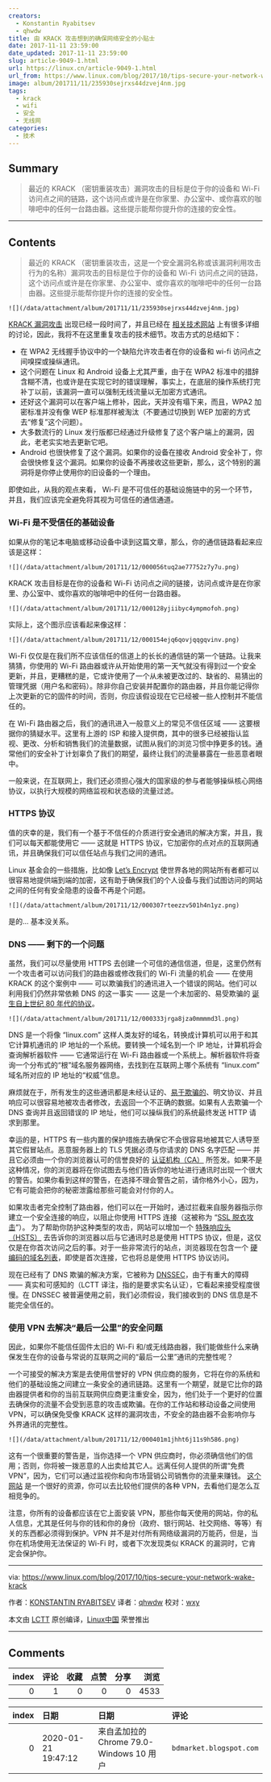 ```yaml
---
creators:
  - Konstantin Ryabitsev
  - qhwdw
title: 由 KRACK 攻击想到的确保网络安全的小贴士
date: 2017-11-11 23:59:00
date_updated: 2017-11-11 23:59:00
slug: article-9049-1.html
url: https://linux.cn/article-9049-1.html
url_from: https://www.linux.com/blog/2017/10/tips-secure-your-network-wake-krack
image: album/201711/11/235930sejrxs44dzvej4nm.jpg
tags:
  - krack
  - wifi
  - 安全
  - 无线网
categories:
  - 技术
---
```


## Summary

> 最近的 KRACK （密钥重装攻击）漏洞攻击的目标是位于你的设备和 Wi-Fi 访问点之间的链路，这个访问点或许是在你家里、办公室中、或你喜欢的咖啡吧中的任何一台路由器。这些提示能帮你提升你的连接的安全性。

***

<!-- more -->

## Contents

> 
> 最近的 KRACK （密钥重装攻击，这是一个安全漏洞名称或该漏洞利用攻击行为的名称）漏洞攻击的目标是位于你的设备和 Wi-Fi 访问点之间的链路，这个访问点或许是在你家里、办公室中、或你喜欢的咖啡吧中的任何一台路由器。这些提示能帮你提升你的连接的安全性。
> 
> 
> 

`![](/data/attachment/album/201711/11/235930sejrxs44dzvej4nm.jpg)`

[KRACK 漏洞攻击](https://www.krackattacks.com/) 出现已经一段时间了，并且已经在 [相关技术网站](https://blog.cryptographyengineering.com/2017/10/16/falling-through-the-kracks/) 上有很多详细的讨论，因此，我将不在这里重复攻击的技术细节。攻击方式的总结如下：

* 在 WPA2 无线握手协议中的一个缺陷允许攻击者在你的设备和 wi-fi 访问点之间嗅探或操纵通讯。
* 这个问题在 Linux 和 Android 设备上尤其严重，由于在 WPA2 标准中的措辞含糊不清，也或许是在实现它时的错误理解，事实上，在底层的操作系统打完补丁以前，该漏洞一直可以强制无线流量以无加密方式通讯。
* 还好这个漏洞可以在客户端上修补，因此，天并没有塌下来，而且，WPA2 加密标准并没有像 WEP 标准那样被淘汰（不要通过切换到 WEP 加密的方式去“修复”这个问题）。
* 大多数流行的 Linux 发行版都已经通过升级修复了这个客户端上的漏洞，因此，老老实实地去更新它吧。
* Android 也很快修复了这个漏洞。如果你的设备在接收 Android 安全补丁，你会很快修复这个漏洞。如果你的设备不再接收这些更新，那么，这个特别的漏洞将是你停止使用你的旧设备的一个理由。

即使如此，从我的观点来看， Wi-Fi 是不可信任的基础设施链中的另一个环节，并且，我们应该完全避免将其视为可信任的通信通道。

### Wi-Fi 是不受信任的基础设备

如果从你的笔记本电脑或移动设备中读到这篇文章，那么，你的通信链路看起来应该是这样：

`![](/data/attachment/album/201711/12/000056tuq2ae77752z7y7u.png)`

KRACK 攻击目标是在你的设备和 Wi-Fi 访问点之间的链接，访问点或许是在你家里、办公室中、或你喜欢的咖啡吧中的任何一台路由器。

`![](/data/attachment/album/201711/12/000128yjiibyc4ympmofoh.png)`

实际上，这个图示应该看起来像这样：

`![](/data/attachment/album/201711/12/000154ejq6qovjqqgqvinv.png)`

Wi-Fi 仅仅是在我们所不应该信任的信道上的长长的通信链的第一个链路。让我来猜猜，你使用的 Wi-Fi 路由器或许从开始使用的第一天气就没有得到过一个安全更新，并且，更糟糕的是，它或许使用了一个从未被更改过的、缺省的、易猜出的管理凭据（用户名和密码）。除非你自己安装并配置你的路由器，并且你能记得你上次更新的它的固件的时间，否则，你应该假设现在它已经被一些人控制并不能信任的。

在 Wi-Fi 路由器之后，我们的通讯进入一般意义上的常见不信任区域 —— 这要根据你的猜疑水平。这里有上游的 ISP 和接入提供商，其中的很多已经被指认监视、更改、分析和销售我们的流量数据，试图从我们的浏览习惯中挣更多的钱。通常他们的安全补丁计划辜负了我们的期望，最终让我们的流量暴露在一些恶意者眼中。

一般来说，在互联网上，我们还必须担心强大的国家级的参与者能够操纵核心网络协议，以执行大规模的网络监视和状态级的流量过滤。

### HTTPS 协议

值的庆幸的是，我们有一个基于不信任的介质进行安全通讯的解决方案，并且，我们可以每天都能使用它 —— 这就是 HTTPS 协议，它加密你的点对点的互联网通讯，并且确保我们可以信任站点与我们之间的通讯。

Linux 基金会的一些措施，比如像 [Let’s Encrypt](https://letsencrypt.org/) 使世界各地的网站所有者都可以很容易地提供端到端的加密，这有助于确保我们的个人设备与我们试图访问的网站之间的任何有安全隐患的设备不再是个问题。

`![](/data/attachment/album/201711/12/000307rteezzv501h4n1yz.png)`

是的... 基本没关系。

### DNS —— 剩下的一个问题

虽然，我们可以尽量使用 HTTPS 去创建一个可信的通信信道，但是，这里仍然有一个攻击者可以访问我们的路由器或修改我们的 Wi-Fi 流量的机会 —— 在使用 KRACK 的这个案例中 —— 可以欺骗我们的通讯进入一个错误的网站。他们可以利用我们仍然非常依赖 DNS 的这一事实 —— 这是一个未加密的、易受欺骗的 [诞生自上世纪 80 年代的协议](https://en.wikipedia.org/wiki/Domain_Name_System#History)。

`![](/data/attachment/album/201711/12/000333jrga8jza0mmmmd3l.png)`

DNS 是一个将像 “linux.com” 这样人类友好的域名，转换成计算机可以用于和其它计算机通讯的 IP 地址的一个系统。要转换一个域名到一个 IP 地址，计算机将会查询解析器软件 —— 它通常运行在 Wi-Fi 路由器或一个系统上。解析器软件将查询一个分布式的“根”域名服务器网络，去找到在互联网上哪个系统有 “linux.com” 域名所对应的 IP 地址的“权威”信息。

麻烦就在于，所有发生的这些通讯都是未经认证的、[易于欺骗的](https://en.wikipedia.org/wiki/DNS_spoofing)、明文协议、并且响应可以很容易地被攻击者修改，去返回一个不正确的数据。如果有人去欺骗一个 DNS 查询并且返回错误的 IP 地址，他们可以操纵我们的系统最终发送 HTTP 请求到那里。

幸运的是，HTTPS 有一些内置的保护措施去确保它不会很容易地被其它人诱导至其它假冒站点。恶意服务器上的 TLS 凭据必须与你请求的 DNS 名字匹配 —— 并且它必须由一个你的浏览器认可的信誉良好的 [认证机构（CA）](https://en.wikipedia.org/wiki/Certificate_authority) 所签发。如果不是这种情况，你的浏览器将在你试图去与他们告诉你的地址进行通讯时出现一个很大的警告。如果你看到这样的警告，在选择不理会警告之前，请你格外小心，因为，它有可能会把你的秘密泄露给那些可能会对付你的人。

如果攻击者完全控制了路由器，他们可以在一开始时，通过拦截来自服务器指示你建立一个安全连接的响应，以阻止你使用 HTTPS 连接（这被称为 “[SSL 脱衣攻击](https://en.wikipedia.org/wiki/Moxie_Marlinspike#Notable_research)”）。 为了帮助你防护这种类型的攻击，网站可以增加一个 [特殊响应头（HSTS）](https://en.wikipedia.org/wiki/HTTP_Strict_Transport_Security) 去告诉你的浏览器以后与它通讯时总是使用 HTTPS 协议，但是，这仅仅是在你首次访问之后的事。对于一些非常流行的站点，浏览器现在包含一个 [硬编码的域名列表](https://hstspreload.org/)，即使是首次连接，它也将总是使用 HTTPS 协议访问。

现在已经有了 DNS 欺骗的解决方案，它被称为 [DNSSEC](https://en.wikipedia.org/wiki/Domain_Name_System_Security_Extensions)，由于有重大的障碍 —— 真实和可感知的（LCTT 译注，指的是要求实名认证），它看起来接受程度很慢。在 DNSSEC 被普遍使用之前，我们必须假设，我们接收到的 DNS 信息是不能完全信任的。

### 使用 VPN 去解决“最后一公里”的安全问题

因此，如果你不能信任固件太旧的 Wi-Fi 和/或无线路由器，我们能做些什么来确保发生在你的设备与常说的互联网之间的“最后一公里”通讯的完整性呢？

一个可接受的解决方案是去使用信誉好的 VPN 供应商的服务，它将在你的系统和他们的基础设施之间建立一条安全的通讯链路。这里有一个期望，就是它比你的路由器提供者和你的当前互联网供应商更注重安全，因为，他们处于一个更好的位置去确保你的流量不会受到恶意的攻击或欺骗。在你的工作站和移动设备之间使用 VPN，可以确保免受像 KRACK 这样的漏洞攻击，不安全的路由器不会影响你与外界通讯的完整性。

`![](/data/attachment/album/201711/12/000401m1jhht6j11s9h586.png)`

这有一个很重要的警告是，当你选择一个 VPN 供应商时，你必须确信他们的信用；否则，你将被一拨恶意的人出卖给其它人。远离任何人提供的所谓“免费 VPN”，因为，它们可以通过监视你和向市场营销公司销售你的流量来赚钱。 [这个网站](https://www.vpnmentor.com/bestvpns/overall/) 是一个很好的资源，你可以去比较他们提供的各种 VPN，去看他们是怎么互相竞争的。

注意，你所有的设备都应该在它上面安装 VPN，那些你每天使用的网站，你的私人信息，尤其是任何与你的钱和你的身份（政府、银行网站、社交网络、等等）有关的东西都必须得到保护。VPN 并不是对付所有网络级漏洞的万能药，但是，当你在机场使用无法保证的 Wi-Fi 时，或者下次发现类似 KRACK 的漏洞时，它肯定会保护你。

---

via: <https://www.linux.com/blog/2017/10/tips-secure-your-network-wake-krack>

作者：[KONSTANTIN RYABITSEV](https://www.linux.com/users/mricon) 译者：[qhwdw](https://github.com/qhwdw) 校对：[wxy](https://github.com/wxy)

本文由 [LCTT](https://github.com/LCTT/TranslateProject) 原创编译，[Linux中国](https://linux.cn/) 荣誉推出

***

## Comments


|   index |   评论 |   收藏 |   点赞 |   分享 |   浏览 |
|--------:|-------:|-------:|-------:|-------:|-------:|
|       0 |      1 |      0 |      0 |      0 |   4533 |

|   index | 日期                | 日期                                     | 评论                    |
|--------:|:--------------------|:-----------------------------------------|:------------------------|
|       0 | 2020-01-21 19:47:12 | 来自孟加拉的 Chrome 79.0-Windows 10 用户 | `bdmarket.blogspot.com` |
